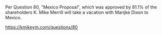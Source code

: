 Per Question 80, "Mexico Proposal", which was approved by 81.1% of the shareholders K. Mike Merrill will take a vacation with Marijke Dixon to Mexico.

https://kmikeym.com/questions/80
